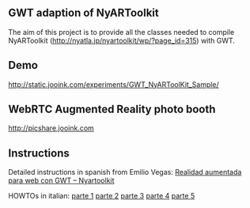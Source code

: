 ## GWT adaption of NyARToolkit ##

The aim of this project is to provide all the classes needed to compile NyARToolkit (http://nyatla.jp/nyartoolkit/wp/?page_id=315) with GWT.


## Demo ##

http://static.jooink.com/experiments/GWT_NyARToolKit_Sample/


## WebRTC Augmented Reality  photo booth ##
http://picshare.jooink.com


## Instructions ##

Detailed instructions in spanish from Emilio Vegas: [Realidad aumentada para web con GWT – Nyartoolkit ](http://emiliusvgs.com/2013/10/08/realidad-aumentada-web-gwt/)


HOWTOs in italian: [parte 1](http://www2.mokabyte.it/cms/article.run?articleId=43S-1FG-6TX-XR7_7f000001_26089272_eb26acb8)
[parte 2](http://www2.mokabyte.it/cms/article.run?articleId=RTD-7CG-XKR-1EL_7f000001_26089272_8553f419)
[parte 3](http://www2.mokabyte.it/cms/article.run?articleId=AB6-NGQ-PKG-ORG_7f000001_26089272_29c5cb84)
[parte 4](http://www2.mokabyte.it/cms/article.run?articleId=5MB-KG2-VV4-VEO_7f000001_11885319_cfbef366)
[parte 5](http://www2.mokabyte.it/cms/article.run?articleId=JPM-JXO-G5X-77K_7f000001_11231952_092b6411)